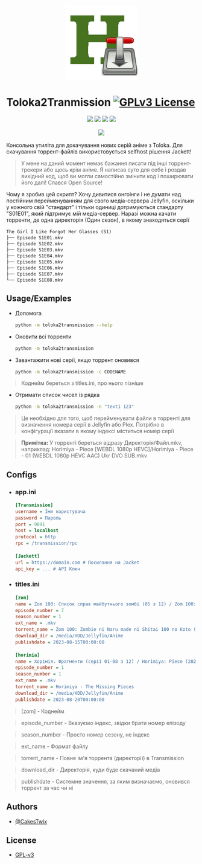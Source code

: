 <p align="center">
	<img src="assets/logo.png"/><br>
</p>

# Toloka2Tranmission [![GPLv3 License](https://img.shields.io/badge/License-GPL%20v3-yellow.svg)](https://opensource.org/licenses/)

<p align="center">
<img src="https://img.shields.io/github/languages/code-size/CakesTwix/Toloka2Tranmission?style=for-the-badge"/>
<img src="https://img.shields.io/badge/Linux-FCC624?style=for-the-badge&logo=linux&logoColor=black"/>
<img src="https://img.shields.io/badge/python-3670A0?style=for-the-badge&logo=python&logoColor=ffdd54"/>
<img src="https://img.shields.io/badge/Visual%20Studio%20Code-0078d7.svg?style=for-the-badge&logo=visual-studio-code&logoColor=white"/><br><br>
<a href="https://www.buymeacoffee.com/cakestwix"><img width="150" src="https://img.buymeacoffee.com/button-api/?text=Buy me a tea&emoji=🍵&slug=cakestwix&button_colour=FF5F5F&font_colour=ffffff&font_family=Poppins&outline_colour=000000&coffee_colour=FFDD00" /></a>
</p>

Консольна утиліта для докачування нових серій аніме з Toloka.
Для скачування торрент-файлів використовується selfhost рішення Jackett!

> У мене на даний момент немає бажання писати під інші торрент-трекери або щось крім аніме. Я написав суто для себе і роздав вихідний код, щоб ви могли самостійно змінити код і поширювати його далі! Слався Open Source!

Чому я зробив цей скрипт? Хочу дивитися онгоінги і не думати над постійним перейменуванням для свого медіа-сервера Jellyfin, оскільки у кожного свій "стандарт" і тільки одиниці дотримуються стандарту "S01E01", який підтримує мій медіа-сервер.
Наразі можна качати торренти, де одна директорія (Один сезон), в якому знаходяться серії

```
The Girl I Like Forgot Her Glasses (S1)
├── Episode S1E01.mkv
├── Episode S1E02.mkv
├── Episode S1E03.mkv
├── Episode S1E04.mkv
├── Episode S1E05.mkv
├── Episode S1E06.mkv
├── Episode S1E07.mkv
└── Episode S1E08.mkv
```

## Usage/Examples

* Допомога
	```bash
	python -m toloka2transmission --help
	```
* Оновити всі торренти
	```bash
	python -m toloka2transmission
	```
* Завантажити нові серії, якщо торрент оновився
	```bash
	python -m toloka2transmission -с CODENAME
	```
> Коднейм береться з titles.ini, про нього пізніше
* Отримати список чисел із рядка
	```bash
	python -m toloka2transmission -n "text1 123"
	```
> Це необхідно для того, щоб перейменувати файли в торренті для визначення номера серії в Jellyfin або Plex. Потрібно в конфігурації вказати в якому індексі міститься номер серії

> **Примітка:** У торренті береться відразу Директорія/Файл.mkv, наприклад:
Horimiya - Piece [WEBDL 1080p HEVC]/Horimiya - Piece - 01 (WEBDL 1080p HEVC AAC) Ukr DVO SUB.mkv

## Configs

* ### app.ini
	```ini
	[Transmission]
	username = Імя користувача
	password = Пароль
	port = 9091
	host = localhost
	protocol = http
	rpc = /transmission/rpc
	
	[Jackett]
	url = https://domain.com # Посилання на Jacket
	api_key = ... # API Ключ
	```
* ### titles.ini
	```ini
	[zom]
	name = Zom 100: Список справ майбутнього зомбі (05 з 12) / Zom 100: Zombie ni Naru made ni Shitai 100 no Koto (2023) WEBRip 1080p H.265 Ukr/Jap | sub Ukr
	episode_number = 7
	season_number = 1
	ext_name = .mkv
	torrent_name = Zom 100: Zombie ni Naru made ni Shitai 100 no Koto (2023)
	download_dir = /media/HDD/Jellyfin/Anime
	publishdate = 2023-08-15T00:00:00
	
	[horimia]
	name = Хорімія. Фрагменти (серії 01-08 з 12) / Horimiya: Piece (2023) WEB-DL 1080p H.265 Ukr/Jap | Sub Ukr
	episode_number = 1
	season_number = 1
	ext_name = .mkv
	torrent_name = Horimiya - The Missing Pieces
	download_dir = /media/HDD/Jellyfin/Anime
	publishdate = 2023-08-20T00:00:00

	```
	
> [zom] - Коднейм

> episode_number - Вказуємо індекс, звідки брати номер епізоду

> season_number - Просто номер сезону, не індекс

> ext_name - Формат файлу

> torrent_name - Повне ім'я торрента (директорії) в Transmission

> download_dir - Директорія, куди буде скачаний медіа

> publishdate - Системне значення, за яким визначаємо, оновився торрент за час чи ні
	
## Authors

- [@CakesTwix](https://www.github.com/CakesTwix)

## License

- [GPL-v3](https://choosealicense.com/licenses/gpl-3.0/)

